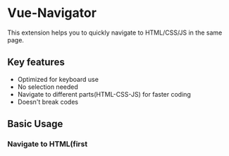 # Vue-Navigator

This extension helps you to quickly navigate to HTML/CSS/JS in the same page.

## Key features

* Optimized for keyboard use
* No selection needed
* Navigate to different parts(HTML-CSS-JS) for faster coding
* Doesn't break codes

## Basic Usage
### Navigate to HTML(first<template>)
*  `Alt` + `1`
![demo](images/gifs/toHTML.gif)

### Navigate to Javasript(<script>)
*  `Alt` + `2`
![demo](images/gifs/toJS.gif)

### Navigate to Javasript(<script>)
*  `Alt` + `3`
![demo](images/gifs/toCSS.gif)

## Advanced Usage (Auto-detection)
### Navigate to the exact HTML element with classname
*  `Alt` + `1` when your cursor in <style> CSS area
![demo](images/gifs/toHTMLwithCSS.gif)

### Navigate to the spcific JS function
*  `Alt` + `2` when your cursor is at v-model or @click event
![demo](images/gifs/toJSwithHTML.gif)

